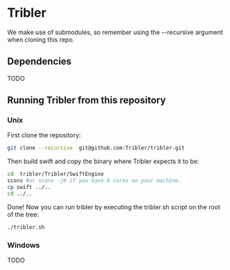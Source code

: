 # Tribler

We make use of submodules, so remember using the --recursive argument when cloning this repo.

## Dependencies
TODO

## Running Tribler from this repository
### Unix
First clone the repository:

```bash
git clone --recursive  git@github.com:Tribler/tribler.git
```
Then build swift and copy the binary where Tribler expects it to be:

```bash
cd  tribler/Tribler/SwiftEngine
scons #or scons -j8 if you have 8 cores on your machine.
cp swift ../..
cd ../..
```

Done!
Now you can run tribler by executing the tribler.sh script on the root of the tree:

```bash
./tribler.sh
```
### Windows
TODO
